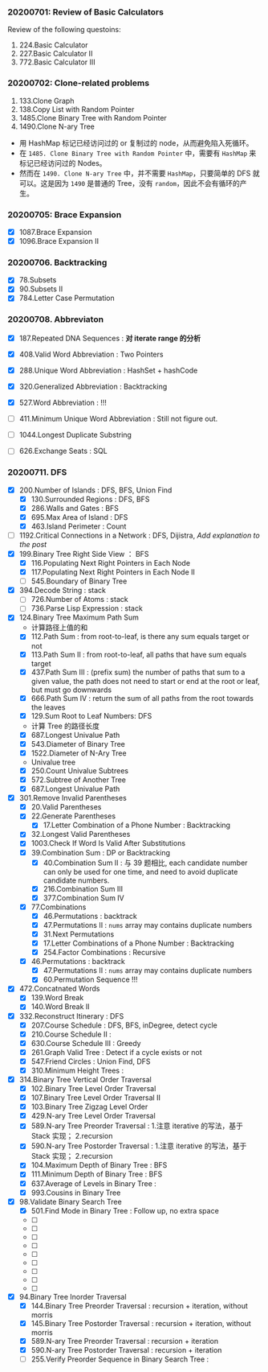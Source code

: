 

### 20200701: Review of Basic Calculators
Review of the following questoins:
1. 224.Basic Calculator
2. 227.Basic Calculator II
3. 772.Basic Calculator III

### 20200702: Clone-related problems
1. 133.Clone Graph
2. 138.Copy List with Random Pointer
3. 1485.Clone Binary Tree with Random Pointer
4. 1490.Clone N-ary Tree

* 用 HashMap 标记已经访问过的 or 复制过的 node，从而避免陷入死循环。
* 在 `1485. Clone Binary Tree with Random Pointer` 中，需要有 `HashMap` 来标记已经访问过的 Nodes。
* 然而在 `1490. Clone N-ary Tree` 中，并不需要 `HashMap`，只要简单的 DFS 就可以。这是因为 `1490` 是普通的 Tree，没有 `random`，因此不会有循环的产生。

### 20200705: Brace Expansion
- [x] 1087.Brace Expansion
- [x] 1096.Brace Expansion II

### 20200706. Backtracking
- [x] 78.Subsets
- [x] 90.Subsets II
- [x] 784.Letter Case Permutation

### 20200708. Abbreviaton
- [x] 187.Repeated DNA Sequences    : **对 iterate range 的分析**
- [x] 408.Valid Word Abbreviation   : Two Pointers
- [x] 288.Unique Word Abbreviation  : HashSet + hashCode
- [x] 320.Generalized Abbreviation  : Backtracking
- [x] 527.Word Abbreviation         : !!!
- [ ] 411.Minimum Unique Word Abbreviation  : Still not figure out.

- [ ] 1044.Longest Duplicate Substring
- [ ] 626.Exchange Seats            : SQL
 
### 20200711. DFS
- [x] 200.Number of Islands         : DFS, BFS, Union Find
    - [x] 130.Surrounded Regions    : DFS, BFS
    - [x] 286.Walls and Gates       : BFS
    - [x] 695.Max Area of Island    : DFS
    - [x] 463.Island Perimeter      : Count
- [ ] 1192.Critical Connections in a Network    : DFS, Dijistra, *Add explanation to the post*
- [x] 199.Binary Tree Right Side View   ： BFS
    - [x] 116.Populating Next Right Pointers in Each Node
    - [x] 117.Populating Next Right Pointers in Each Node II
    - [ ] 545.Boundary of Binary Tree
- [x] 394.Decode String             : stack
    - [ ] 726.Number of Atoms       : stack
    - [ ] 736.Parse Lisp Expression : stack
- [x] 124.Binary Tree Maximum Path Sum
    * 计算路径上值的和
    - [x] 112.Path Sum      : from root-to-leaf, is there any sum equals target or not
    - [x] 113.Path Sum II   : from root-to-leaf, all paths that have sum equals target
    - [x] 437.Path Sum III  : (prefix sum) the number of paths that sum to a given value, the path does not need to start or end at the root or leaf, but must go downwards
    - [x] 666.Path Sum IV   : return the sum of all paths from the root towards the leaves
    - [x] 129.Sum Root to Leaf Numbers: DFS
    * 计算 Tree 的路径长度
    - [x] 687.Longest Univalue Path
    - [x] 543.Diameter of Binary Tree
    - [x] 1522.Diameter of N-Ary Tree
    * Univalue tree
    - [x] 250.Count Univalue Subtrees
    - [x] 572.Subtree of Another Tree
    - [x] 687.Longest Univalue Path
- [x] 301.Remove Invalid Parentheses
    - [x] 20.Valid Parentheses
    - [x] 22.Generate Parentheses
        - [x] 17.Letter Combination of a Phone Number   : Backtracking
    - [x] 32.Longest Valid Parentheses
    - [x] 1003.Check If Word Is Valid After Substitutions
    - [x] 39.Combination Sum    : DP or Backtracking
        - [x] 40.Combination Sum II : 与 39 题相比, each candidate number can only be used for one time, and need to avoid duplicate candidate numbers.
        - [x] 216.Combination Sum III
        - [x] 377.Combination Sum IV
    - [x] 77.Combinations
        - [x] 46.Permutations       : backtrack
        - [x] 47.Permutations II    : `nums` array may contains duplicate numbers
        - [x] 31.Next Permutations  
        - [x] 17.Letter Combinations of a Phone Number  : Backtracking
        - [x] 254.Factor Combinations   : Recursive
    - [x] 46.Permutations       : backtrack
        - [x] 47.Permutations II    : `nums` array may contains duplicate numbers
        - [x] 60.Permutation Sequence   !!!
- [x] 472.Concatnated Words
    - [x] 139.Word Break
    - [x] 140.Word Break II
- [x] 332.Reconstruct Itinerary     : DFS
    - [x] 207.Course Schedule       : DFS, BFS, inDegree, detect cycle
    - [x] 210.Course Schedule II    : 
    - [x] 630.Course Schedule III   : Greedy
    - [x] 261.Graph Valid Tree      : Detect if a cycle exists or not
    - [x] 547.Friend Circles        : Union Find, DFS
    - [x] 310.Minimum Height Trees  : 
- [x] 314.Binary Tree Vertical Order Traversal
    - [x] 102.Binary Tree Level Order Traversal
    - [x] 107.Binary Tree Level Order Traversal II
    - [x] 103.Binary Tree Zigzag Level Order
    - [x] 429.N-ary Tree Level Order Traversal
    - [x] 589.N-ary Tree Preorder Traversal     : 1.注意 iterative 的写法，基于 Stack 实现；   2.recursion
    - [x] 590.N-ary Tree Postorder Traversal    : 1.注意 iterative 的写法，基于 Stack 实现；   2.recursion
    - [x] 104.Maximum Depth of Binary Tree      : BFS
    - [x] 111.Minimum Depth of Binary Tree      : BFS
    - [x] 637.Average of Levels in Binary Tree  :
    - [x] 993.Cousins in Binary Tree
- [x] 98.Validate Binary Search Tree
    - [x] 501.Find Mode in Binary Tree          : Follow up, no extra space
    - [ ] 
    - [ ] 
    - [ ] 
    - [ ] 
    - [ ] 
    - [ ] 
    - [ ] 
    - [ ] 
    - [ ]
- [x] 94.Binary Tree Inorder Traversal
    - [x] 144.Binary Tree Preorder Traversal    : recursion + iteration, without morris
    - [x] 145.Binary Tree Postorder Traversal   : recursion + iteration, without morris
    - [x] 589.N-ary Tree Preorder Traversal     : recursion + iteration
    - [x] 590.N-ary Tree Postorder Traversal    : recursion + iteration
    - [ ] 255.Verify Preorder Sequence in Binary Search Tree    : 
